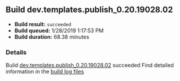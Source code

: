 ## Build dev.templates.publish_0.20.19028.02
- **Build result:** `succeeded`
- **Build queued:** 1/28/2019 1:17:53 PM
- **Build duration:** 68.38 minutes
### Details
Build [dev.templates.publish_0.20.19028.02](https://winappstudio.visualstudio.com/web/build.aspx?pcguid=a4ef43be-68ce-4195-a619-079b4d9834c2&builduri=vstfs%3a%2f%2f%2fBuild%2fBuild%2f26981) succeeded
Find detailed information in the [build log files](https://uwpctdiags.blob.core.windows.net/buildlogs/dev.templates.publish_0.20.19028.02_logs.zip)
